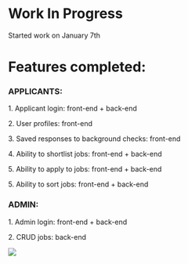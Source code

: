 <h1>Work In Progress</h1>

<p>Started work on January 7th</p>
<h1>Features completed:</h1>
<h3>APPLICANTS:</h3>
<p>1. Applicant login: front-end + back-end</p>
<p>2. User profiles: front-end</p>
<p>3. Saved responses to background checks: front-end</p>
<p>4. Ability to shortlist jobs: front-end + back-end</p>
<p>5. Ability to apply to jobs: front-end + back-end</p>
<p>5. Ability to sort jobs: front-end + back-end</p>
<h3>ADMIN:</h3>
<p>1. Admin login: front-end + back-end</p>
<p>2. CRUD jobs: back-end</p>
<img src="https://cdn.discordapp.com/attachments/715319623637270638/1069371867804205056/image.png"/>
